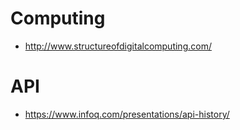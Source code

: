 # Computing

* http://www.structureofdigitalcomputing.com/ 

# API

* https://www.infoq.com/presentations/api-history/ 

